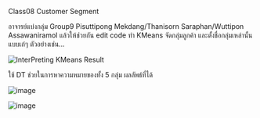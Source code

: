 Class08 Customer Segment 

อาจารย์แบ่งกลุ่ม Group9	Pisuttipong Mekdang/Thanisorn Saraphan/Wuttipon Assawaniramol แล้วให้ช่วยกัน edit code ทำ KMeans จัดกลุ่มลูกค้า และตั้งชื่อกลุ่มเหล่านั้นแบบเก๋ๆ ตัวอย่างเช่น...

![InterPreting KMeans Result](https://user-images.githubusercontent.com/73054276/146485155-7faa20bb-1323-4efd-bce6-3a2c17255ba3.PNG)

ใช้ DT ช่วยในการหาความหมายของทั้ง 5 กลุ่ม ผลลัพธ์ที่ได้

![image](https://user-images.githubusercontent.com/73054276/146575494-a8328fc7-81da-4663-9713-405e66b51b78.png)

![image](https://user-images.githubusercontent.com/73054276/146492992-3b53852f-6868-4c9a-a3e6-eb6568fd7f0e.png)
